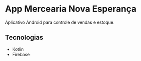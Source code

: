 # App Mercearia Nova Esperança

Aplicativo Android para controle de vendas e estoque.

## Tecnologias
- Kotlin
- Firebase
